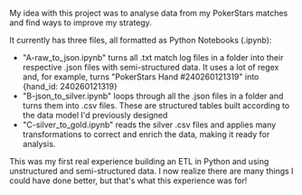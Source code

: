 My idea with this project was to analyse data from my PokerStars matches and find ways to improve my strategy.

It currently has three files, all formatted as Python Notebooks (.ipynb):
- "A-raw_to_json.ipynb" turns all .txt match log files in a folder into their respective .json files with semi-structured data. It uses a lot of regex and, for example, turns "PokerStars Hand #240260121319" into {hand_id: 240260121319}
- "B-json_to_silver.ipynb" loops through all the .json files in a folder and turns them into .csv files. These are structured tables built according to the data model I'd previously designed
- "C-silver_to_gold.ipynb" reads the silver .csv files and applies many transformations to correct and enrich the data, making it ready for analysis.

This was my first real experience building an ETL in Python and using unstructured and semi-structured data. I now realize there are many things I could have done better, but that's what this experience was for!
